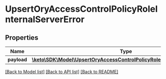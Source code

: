 # UpsertOryAccessControlPolicyRoleInternalServerError

## Properties
Name | Type | Description | Notes
------------ | ------------- | ------------- | -------------
**payload** | [**\keto\SDK\Model\UpsertOryAccessControlPolicyRoleInternalServerErrorBody**](UpsertOryAccessControlPolicyRoleInternalServerErrorBody.md) |  | [optional] 

[[Back to Model list]](../README.md#documentation-for-models) [[Back to API list]](../README.md#documentation-for-api-endpoints) [[Back to README]](../README.md)



